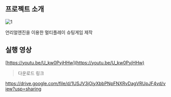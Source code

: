 ## 프로젝트 소개

![1](https://github.com/lesslate/UE4-Multiplay-TPS/blob/master/1.png?raw=true)

언리얼엔진을 이용한 멀티플레이 슈팅게임 제작


## 실행 영상

[https://youtu.be/U_kw0PyjHHw](https://youtu.be/U_kw0PyjHHw)



> 다운로드 링크 

https://drive.google.com/file/d/1USJV3jOiyXbbPNpFNXRvDagVRUpJF4vd/view?usp=sharing